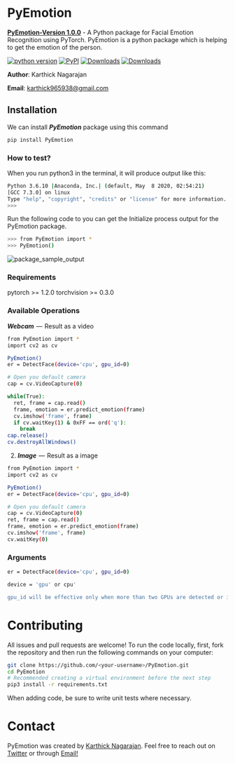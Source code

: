 # PyEmotion

**[PyEmotion-Version 1.0.0](https://pypi.org/project/PyEmotion/)** - A Python package for Facial Emotion Recognition using PyTorch. PyEmotion is a python package which is helping to get the emotion of the person.


[![python version](https://img.shields.io/badge/Python-3.6-yellow)](https://pypi.org/project/PyEmotion/)
[![PyPI](https://img.shields.io/badge/pypi-v1.0.0-blue)](https://pypi.org/project/PyEmotion/)
[![Downloads](https://pepy.tech/badge/pyemotion)](https://pepy.tech/project/pyemotion)
[![Downloads](https://pepy.tech/badge/pyemotion/month)](https://pepy.tech/project/pyemotion/month)

**Author**: Karthick Nagarajan

**Email**: karthick965938@gmail.com

## Installation
We can install ***PyEmotion*** package using this command

```sh
pip install PyEmotion
```

### How to test?
When you run python3 in the terminal, it will produce output like this:

```sh
Python 3.6.10 |Anaconda, Inc.| (default, May  8 2020, 02:54:21) 
[GCC 7.3.0] on linux
Type "help", "copyright", "credits" or "license" for more information.
>>> 
```

Run the following code to you can get the Initialize process output for the PyEmotion package.

```sh
>>> from PyEmotion import *
>>> PyEmotion()
```
![package_sample_output](https://i1.wp.com/cdn-images-1.medium.com/max/800/1*h4KOBQoEjCaoUWjj0PzVjg.gif?ssl=1)

### Requirements
pytorch >= 1.2.0
torchvision >= 0.3.0


### Available Operations

***Webcam***  —  Result as a video
```sh
from PyEmotion import *
import cv2 as cv

PyEmotion()
er = DetectFace(device='cpu', gpu_id=0)

# Open you default camera
cap = cv.VideoCapture(0)

while(True):
  ret, frame = cap.read()
  frame, emotion = er.predict_emotion(frame)
  cv.imshow('frame', frame)
  if cv.waitKey(1) & 0xFF == ord('q'):
    break
cap.release()
cv.destroyAllWindows()
```
2) ***Image***  —  Result as a image
```sh
from PyEmotion import *
import cv2 as cv

PyEmotion()
er = DetectFace(device='cpu', gpu_id=0)

# Open you default camera
cap = cv.VideoCapture(0)
ret, frame = cap.read()
frame, emotion = er.predict_emotion(frame)
cv.imshow('frame', frame)
cv.waitKey(0)
```

### Arguments

```sh
er = DetectFace(device='cpu', gpu_id=0)

device = 'gpu' or cpu'

gpu_id will be effective only when more than two GPUs are detected or it will through error.
```

# Contributing
All issues and pull requests are welcome! To run the code locally, first, fork the repository and then run the following commands on your computer:

```sh
git clone https://github.com/<your-username>/PyEmotion.git
cd PyEmotion
# Recommended creating a virtual environment before the next step
pip3 install -r requirements.txt
```
When adding code, be sure to write unit tests where necessary.

# Contact
PyEmotion was created by [Karthick Nagarajan](https://stackoverflow.com/users/6295641/karthick-nagarajan?tab=profile). Feel free to reach out on [Twitter](https://twitter.com/Karthick965938) or through [Email!](karthick965938@gmail.com)
